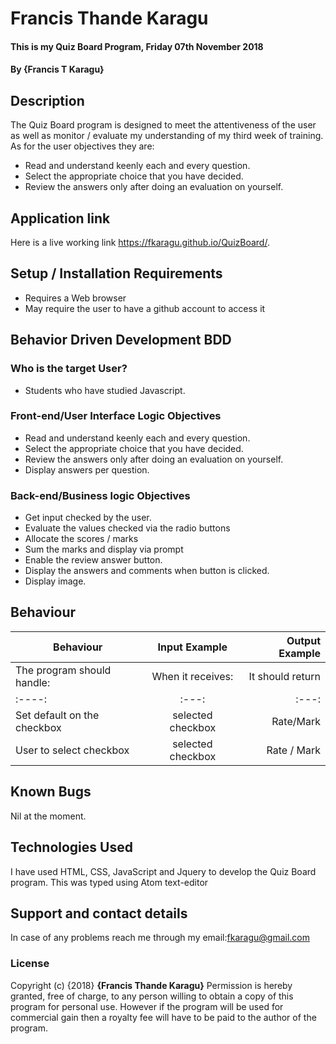 # Francis Thande Karagu
#### This is my Quiz Board Program, Friday 07th November 2018
#### By **{Francis T Karagu}**

## Description

The Quiz Board program is designed to meet the attentiveness of the user as well as monitor / evaluate my understanding of my third week of training. As for the user objectives they are:

* Read and understand keenly each and every question.
* Select the appropriate choice that you have decided.
* Review the answers only after doing an evaluation on yourself.

## Application link
Here is a live working link https://fkaragu.github.io/QuizBoard/.

## Setup / Installation Requirements
* Requires a Web browser
* May require the user to have a github account to access it

## Behavior Driven Development BDD
### Who is the target User?
* Students who have studied Javascript.

### Front-end/User Interface Logic Objectives
* Read and understand keenly each and every question.
* Select the appropriate choice that you have decided.
* Review the answers only after doing an evaluation on yourself.
* Display answers per question.

### Back-end/Business logic Objectives
* Get input checked by the user.
* Evaluate the values checked via the radio buttons
* Allocate the scores / marks
* Sum the marks and display via prompt
* Enable the review answer button.
* Display the answers and comments when button is clicked.
* Display image.


## Behaviour
| Behaviour                              | Input Example     | Output Example    |
|----               | :---:             |---: |
| The program should handle:    | When it receives:     | It should return  |                             
|:----:               | :---:             |:---: |
| Set default on the checkbox           | selected checkbox          | Rate/Mark              |
| User to select checkbox             | selected checkbox          | Rate / Mark              |

## Known Bugs
Nil at the moment.

## Technologies Used
I have used HTML, CSS, JavaScript and Jquery to develop the Quiz Board program. This was typed using Atom text-editor

## Support and contact details
In case of any problems reach me through my email:fkaragu@gmail.com

### License
Copyright (c) {2018} **{Francis Thande Karagu}**
Permission is hereby granted, free of charge, to any person willing to obtain a copy of this program for personal use. However if the program will be used for commercial gain then a royalty fee will have to be paid to the author of the program.
